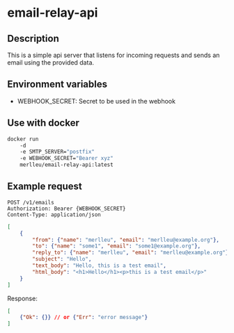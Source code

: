 # email-relay-api

## Description
This is a simple api server that listens for incoming requests and sends an email using the provided data.

## Environment variables
- WEBHOOK_SECRET: Secret to be used in the webhook

## Use with docker
```bash
docker run 
    -d
    -e SMTP_SERVER="postfix" 
    -e WEBHOOK_SECRET="Bearer xyz" 
    merlleu/email-relay-api:latest
```

## Example request
```
POST /v1/emails
Authorization: Bearer {WEBHOOK_SECRET}
Content-Type: application/json
```

```json
[
    {
        "from": {"name": "merlleu", "email": "merlleu@example.org"},
        "to": {"name": "some1", "email": "some1@example.org"},
        "reply_to": {"name": "merlleu", "email": "merlleu@example.org"},
        "subject": "Hello",
        "text_body": "Hello, this is a test email",
        "html_body": "<h1>Hello</h1><p>this is a test email</p>"
    }
]
```

Response:
```json
[
    {"Ok": {}} // or {"Err": "error message"}
]
```

